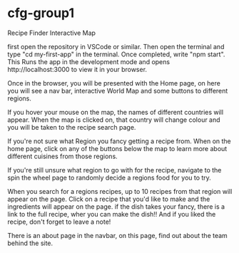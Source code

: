 # cfg-group1

Recipe Finder
Interactive Map

first open the repository in VSCode or similar. Then open the terminal and type "cd my-first-app" in the terminal. Once completed, write "npm start".
This Runs the app in the development mode and opens http://localhost:3000 to view it in your browser.

Once in the browser, you will be presented with the Home page, on here you will see a nav bar, interactive World Map and some buttons to different regions.

If you hover your mouse on the map, the names of different countries will appear. When the map is clicked on, that country will change colour and you will be taken to the recipe search page.

If you're not sure what Region you fancy getting a recipe from. When on the home page, click on any of the buttons below the map to learn more about different cuisines from those regions.

If you're still unsure what region to go with for the recipe, navigate to the spin the wheel page to randomly decide a regions food for you to try.

When you search for a regions recipes, up to 10 recipes from that region will appear on the page. Click on a recipe that you'd like to make and the ingredients will appear on the page. if the dish takes your fancy, there is a link to the full recipe, wher you can make the dish!! And if you liked the recipe, don't forget to leave a note!

There is an about page in the navbar, on this page, find out about the team behind the site.

